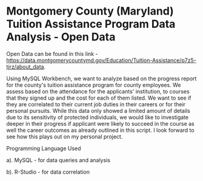 # Montgomery County (Maryland) Tuition Assistance Program Data Analysis - Open Data

Open Data can be found in this link - https://data.montgomerycountymd.gov/Education/Tuition-Assistance/p7z5-tjrz/about_data.

Using MySQL Workbench, we want to analyze based on the progress report for the county's tuition assistance program for county employees. We assess based on the attendance for the applicants' institution, to courses that they signed up and the cost for each of them listed. We want to see if they are correlated to their current job duties in their careers or for their personal pursuits. While this data only showed a limited amount of details due to its sensitivity of protected individuals, we would like to investigate deeper in their progress if applicant were likely to succeed in the course as well the career outcomes as already outlined in this script. I look forward to see how this plays out on my personal project.


Programming Language Used

a). MySQL - for data queries and analysis

b). R-Studio - for data correlation
